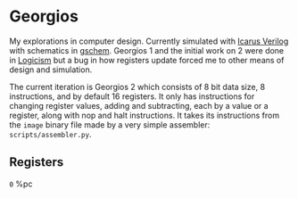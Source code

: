 # Georgios
My explorations in computer design. Currently simulated with
[Icarus Verilog](http://iverilog.icarus.com/) with schematics
in [gschem](http://wiki.geda-project.org/geda:gaf).
Georgios 1 and the initial work on 2 were done in
[Logicism](http://www.cburch.com/logisim/download.html)
but a bug in how registers update forced me to other means of design and
simulation.

The current iteration is Georgios 2 which consists of 8 bit data size, 8
instructions, and by default 16 registers. It only has instructions for
changing register values, adding and subtracting, each by a value or a
register, along with nop and halt instructions. It takes its instructions
from the `image` binary file made by a very simple assembler:
`scripts/assembler.py`.

## Registers
`0`
%pc
